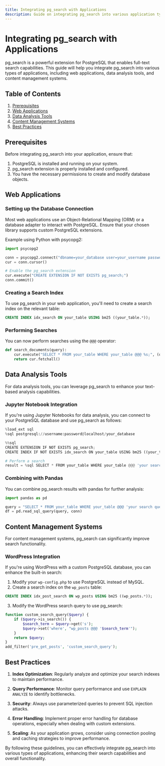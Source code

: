 ```yaml
---
title: Integrating pg_search with Applications
description: Guide on integrating pg_search into various application types
---
```


# Integrating pg_search with Applications

pg_search is a powerful extension for PostgreSQL that enables full-text search capabilities. This guide will help you integrate pg_search into various types of applications, including web applications, data analysis tools, and content management systems.

## Table of Contents

1. [Prerequisites](#prerequisites)
2. [Web Applications](#web-applications)
3. [Data Analysis Tools](#data-analysis-tools)
4. [Content Management Systems](#content-management-systems)
5. [Best Practices](#best-practices)

## Prerequisites

Before integrating pg_search into your application, ensure that:

1. PostgreSQL is installed and running on your system.
2. pg_search extension is properly installed and configured.
3. You have the necessary permissions to create and modify database objects.

## Web Applications

### Setting up the Database Connection

Most web applications use an Object-Relational Mapping (ORM) or a database adapter to interact with PostgreSQL. Ensure that your chosen library supports custom PostgreSQL extensions.

Example using Python with psycopg2:

```python
import psycopg2

conn = psycopg2.connect("dbname=your_database user=your_username password=your_password")
cur = conn.cursor()

# Enable the pg_search extension
cur.execute("CREATE EXTENSION IF NOT EXISTS pg_search;")
conn.commit()
```

### Creating a Search Index

To use pg_search in your web application, you'll need to create a search index on the relevant table:

```sql
CREATE INDEX idx_search ON your_table USING bm25 ((your_table.*));
```

### Performing Searches

You can now perform searches using the `@@@` operator:

```python
def search_documents(query):
    cur.execute("SELECT * FROM your_table WHERE your_table @@@ %s;", (query,))
    return cur.fetchall()
```

## Data Analysis Tools

For data analysis tools, you can leverage pg_search to enhance your text-based analysis capabilities.

### Jupyter Notebook Integration

If you're using Jupyter Notebooks for data analysis, you can connect to your PostgreSQL database and use pg_search as follows:

```python
%load_ext sql
%sql postgresql://username:password@localhost/your_database

%%sql
CREATE EXTENSION IF NOT EXISTS pg_search;
CREATE INDEX IF NOT EXISTS idx_search ON your_table USING bm25 ((your_table.*));

# Perform a search
result = %sql SELECT * FROM your_table WHERE your_table @@@ 'your search query';
```

### Combining with Pandas

You can combine pg_search results with pandas for further analysis:

```python
import pandas as pd

query = "SELECT * FROM your_table WHERE your_table @@@ 'your search query'"
df = pd.read_sql_query(query, conn)
```

## Content Management Systems

For content management systems, pg_search can significantly improve search functionality.

### WordPress Integration

If you're using WordPress with a custom PostgreSQL database, you can enhance the built-in search:

1. Modify your `wp-config.php` to use PostgreSQL instead of MySQL.
2. Create a search index on the `wp_posts` table:

```sql
CREATE INDEX idx_post_search ON wp_posts USING bm25 ((wp_posts.*));
```

3. Modify the WordPress search query to use pg_search:

```php
function custom_search_query($query) {
    if ($query->is_search()) {
        $search_term = $query->get('s');
        $query->set('where', "wp_posts @@@ '$search_term'");
    }
    return $query;
}
add_filter('pre_get_posts', 'custom_search_query');
```

## Best Practices

1. **Index Optimization**: Regularly analyze and optimize your search indexes to maintain performance.

2. **Query Performance**: Monitor query performance and use `EXPLAIN ANALYZE` to identify bottlenecks.

3. **Security**: Always use parameterized queries to prevent SQL injection attacks.

4. **Error Handling**: Implement proper error handling for database operations, especially when dealing with custom extensions.

5. **Scaling**: As your application grows, consider using connection pooling and caching strategies to improve performance.

By following these guidelines, you can effectively integrate pg_search into various types of applications, enhancing their search capabilities and overall functionality.